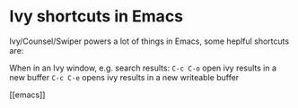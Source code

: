 # Ivy shortcuts in Emacs

Ivy/Counsel/Swiper powers a lot of things in Emacs, some heplful shortcuts are:

When in an Ivy window, e.g. search results:
`C-c C-o` open ivy results in a new buffer
`C-c C-e` opens ivy results in a new writeable buffer

[[emacs]]